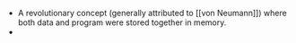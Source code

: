 - A revolutionary concept (generally attributed to [[von Neumann]]) where both data and program were stored together in memory.
-
